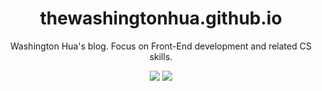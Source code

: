 <h1 align="center">thewashingtonhua.github.io</h1>

<p align="center">Washington Hua's blog. Focus on Front-End development and related CS skills.</p>

<p align="center">
<img src="https://img.shields.io/badge/Built%20with-Gatsby.js%20-gray.svg?colorA=655BE1&colorB=4F44D6&style=for-the-badge"/>
<img src="https://img.shields.io/badge/Developed%20by-Washington%20Hua-gray.svg?colorA=61c265&colorB=4CAF50&style=for-the-badge"/>
</p>

